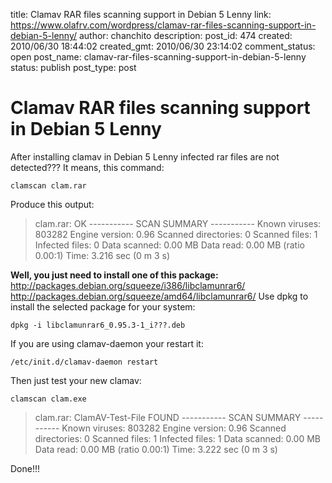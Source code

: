 title: Clamav RAR files scanning support in Debian 5 Lenny
link: https://www.olafrv.com/wordpress/clamav-rar-files-scanning-support-in-debian-5-lenny/
author: chanchito
description: 
post_id: 474
created: 2010/06/30 18:44:02
created_gmt: 2010/06/30 23:14:02
comment_status: open
post_name: clamav-rar-files-scanning-support-in-debian-5-lenny
status: publish
post_type: post

# Clamav RAR files scanning support in Debian 5 Lenny

After installing clamav in Debian 5 Lenny infected rar files are not detected??? It means, this command: 
    
    
    clamscan clam.rar 
    

Produce this output: 

> clam.rar: OK \----------- SCAN SUMMARY ----------- Known viruses: 803282 Engine version: 0.96 Scanned directories: 0 Scanned files: 1 Infected files: 0 Data scanned: 0.00 MB Data read: 0.00 MB (ratio 0.00:1) Time: 3.216 sec (0 m 3 s) 

**Well, you just need to install one of this package:** <http://packages.debian.org/squeeze/i386/libclamunrar6/> <http://packages.debian.org/squeeze/amd64/libclamunrar6/> Use dpkg to install the selected package for your system: 
    
    
    dpkg -i libclamunrar6_0.95.3-1_i???.deb
    

If you are using clamav-daemon your restart it: 
    
    
    /etc/init.d/clamav-daemon restart
    

Then just test your new clamav: 
    
    
    clamscan clam.exe 
    

> clam.rar: ClamAV-Test-File FOUND \----------- SCAN SUMMARY ----------- Known viruses: 803282 Engine version: 0.96 Scanned directories: 0 Scanned files: 1 Infected files: 1 Data scanned: 0.00 MB Data read: 0.00 MB (ratio 0.00:1) Time: 3.222 sec (0 m 3 s) 

Done!!!